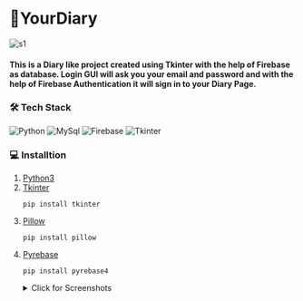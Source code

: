 # 💮YourDiary
![s1](https://github.com/tanishka1411/YourDiary/blob/main/images/diary.png)
<h4>This is a Diary like project created using Tkinter with the help of Firebase as database. Login GUI will ask you your email and password and with the help of Firebase Authentication it will sign in to your Diary Page.</h4>
<h3> 🛠 Tech Stack </h3>

![Python](https://img.shields.io/badge/-Python-333333?style=flat&logo=python)  ![MySql](https://img.shields.io/badge/-MySql-333333?style=flat&logo=mysql) ![Firebase](https://img.shields.io/badge/-Firebase-333333?style=flat&logo=firebase)   ![Tkinter](https://img.shields.io/badge/-Tkinter-333333?style=flat&logo=Tkinter)

<h3> 💻 Installtion </h3>
<ol>
  <li> <a href="https://www.python.org/downloads/">Python3</a>
  <li> <a href="https://docs.python.org/3/library/tkinter.html">Tkinter</a>
    
    pip install tkinter
  <li> <a href="https://pillow.readthedocs.io/en/stable/">Pillow</a>
    
    pip install pillow
  <li> <a href="http://www.lib4dev.in/info/thisbejim/Pyrebase/36919582">Pyrebase</a>
    
    pip install pyrebase4
  
<details>
<summary>Click for Screenshots</summary>
<h4> Login </h4>

![login](https://github.com/tanishka1411/YourDiary/blob/main/Screenshots/login.png)
<h4> Register </h4>

![register](https://github.com/tanishka1411/YourDiary/blob/main/Screenshots/register.png)

<h4> When all fields are not filled </h4>

![error1](https://github.com/tanishka1411/YourDiary/blob/main/Screenshots/error1.png)
</details>
